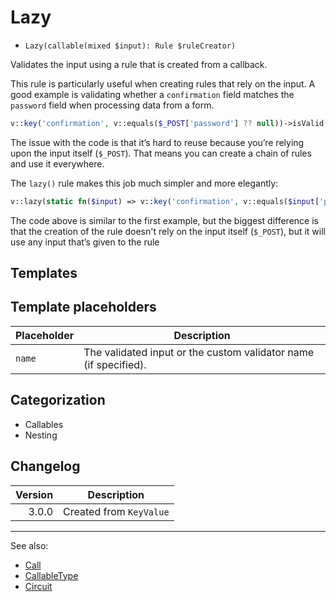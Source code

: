 # Lazy

- `Lazy(callable(mixed $input): Rule $ruleCreator)`

Validates the input using a rule that is created from a callback.

This rule is particularly useful when creating rules that rely on the input. A good example is validating whether a
`confirmation` field matches the `password` field when processing data from a form.

```php
v::key('confirmation', v::equals($_POST['password'] ?? null))->isValid($_POST);
```

The issue with the code is that it’s hard to reuse because you’re relying upon the input itself (`$_POST`). That means
you can create a chain of rules and use it everywhere.

The `lazy()` rule makes this job much simpler and more elegantly:

```php
v::lazy(static fn($input) => v::key('confirmation', v::equals($input['password'] ?? null)))->isValid($_POST);
```

The code above is similar to the first example, but the biggest difference is that the creation of the rule doesn't rely
on the input itself (`$_POST`), but it will use any input that’s given to the rule

## Templates

## Template placeholders

| Placeholder | Description                                                      |
|-------------|------------------------------------------------------------------|
| `name`      | The validated input or the custom validator name (if specified). |

## Categorization

- Callables
- Nesting

## Changelog

| Version | Description             |
|--------:|-------------------------|
|   3.0.0 | Created from `KeyValue` |

***
See also:

- [Call](Call.md)
- [CallableType](CallableType.md)
- [Circuit](Circuit.md)
